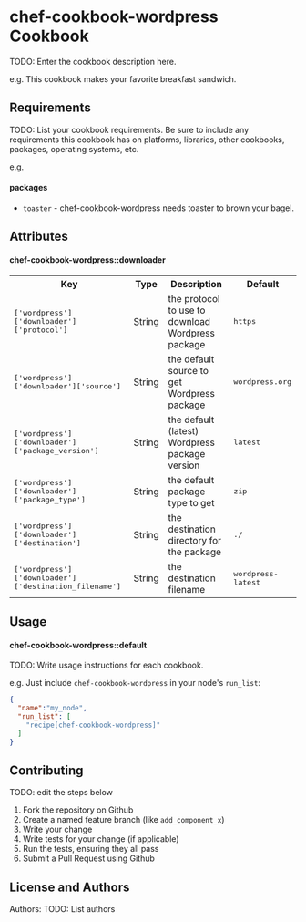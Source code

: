 chef-cookbook-wordpress Cookbook
================================
TODO: Enter the cookbook description here.

e.g.
This cookbook makes your favorite breakfast sandwich.

Requirements
------------
TODO: List your cookbook requirements. Be sure to include any requirements this cookbook has on platforms, libraries, other cookbooks, packages, operating systems, etc.

e.g.
#### packages
- `toaster` - chef-cookbook-wordpress needs toaster to brown your bagel.

Attributes
----------

#### chef-cookbook-wordpress::downloader
<table>
  <tr>
    <th>Key</th>
    <th>Type</th>
    <th>Description</th>
    <th>Default</th>
  </tr>
  <tr>
    <td><tt>['wordpress']['downloader']['protocol']</tt></td>
    <td>String</td>
    <td>the protocol to use to download Wordpress package</td>
    <td><tt>https</tt></td>
  </tr>
  <tr>
    <td><tt>['wordpress']['downloader']['source']</tt></td>
    <td>String</td>
    <td>the default source to get Wordpress package</td>
    <td><tt>wordpress.org</tt></td>
  </tr>
  <tr>
    <td><tt>['wordpress']['downloader']['package_version']</tt></td>
    <td>String</td>
    <td>the default (latest) Wordpress package version</td>
    <td><tt>latest</tt></td>
  </tr>
  <tr>
    <td><tt>['wordpress']['downloader']['package_type']</tt></td>
    <td>String</td>
    <td>the default package type to get</td>
    <td><tt>zip</tt></td>
  </tr>
  <tr>
    <td><tt>['wordpress']['downloader']['destination']</tt></td>
    <td>String</td>
    <td>the destination directory for the package</td>
    <td><tt>./</tt></td>
  </tr>
  <tr>
    <td><tt>['wordpress']['downloader']['destination_filename']</tt></td>
    <td>String</td>
    <td>the destination filename</td>
    <td><tt>wordpress-latest</tt></td>
  </tr>
</table>

Usage
-----
#### chef-cookbook-wordpress::default
TODO: Write usage instructions for each cookbook.

e.g.
Just include `chef-cookbook-wordpress` in your node's `run_list`:

```json
{
  "name":"my_node",
  "run_list": [
    "recipe[chef-cookbook-wordpress]"
  ]
}
```

Contributing
------------

TODO: edit the steps below
1. Fork the repository on Github
2. Create a named feature branch (like `add_component_x`)
3. Write your change
4. Write tests for your change (if applicable)
5. Run the tests, ensuring they all pass
6. Submit a Pull Request using Github

License and Authors
-------------------
Authors: TODO: List authors
